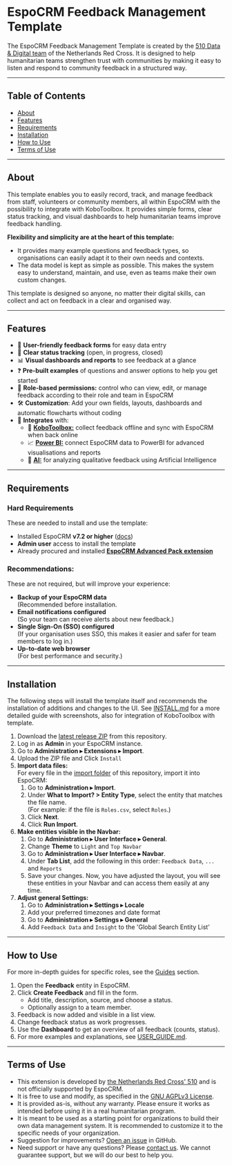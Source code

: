 # EspoCRM Feedback Management Template

The EspoCRM Feedback Management Template is created by the [510 Data & Digital team](https://510.global/) of the Netherlands Red Cross.
It is designed to help humanitarian teams strengthen trust with communities by making it easy to listen and respond to community feedback in a structured way.

---

## Table of Contents

- [About](#about)  
- [Features](#features)  
- [Requirements](#requirements)  
- [Installation](#installation)  
- [How to Use](#how-to-use)  
- [Terms of Use](#terms-of-use)  

---

## About

This template enables you to easily record, track, and manage feedback from staff, volunteers or community members, all within EspoCRM with the possibility to integrate with KoboToolbox. It provides simple forms, clear status tracking, and visual dashboards to help humanitarian teams improve feedback handling.

**Flexibility and simplicity are at the heart of this template:**
- It provides many example questions and feedback types, so organisations can easily adapt it to their own needs and contexts.
- The data model is kept as simple as possible. This makes the system easy to understand, maintain, and use, even as teams make their own custom changes.

This template is designed so anyone, no matter their digital skills, can collect and act on feedback in a clear and organised way.


---

## Features

- 📝 **User-friendly feedback forms** for easy data entry  
- 🔄 **Clear status tracking** (open, in progress, closed)  
- 📊 **Visual dashboards and reports** to see feedback at a glance  
- ❓ **Pre-built examples** of questions and answer options to help you get started 
- 👤 **Role-based permissions:** control who can view, edit, or manage feedback according to their role and team in EspoCRM
- 🛠 **Customization**: Add your own fields, layouts, dashboards and automatic flowcharts without coding  
- 🔗 **Integrates** with:
    - 📱 **[KoboToolbox:](/guides/kobo-integration.md)** collect feedback offline and sync with EspoCRM when back online  
    - 📈 **[Power BI:](https://github.com/rodekruis/EspoCRM-knowledge-base/wiki/Third-party-integration#integrate-espocrm-with-powerbi-via-api)** connect EspoCRM data to PowerBI for advanced visualisations and reports  
    - 🤖 **[AI:](/guides/qfa.md)** for analyzing qualitative feedback using Artificial Intelligence


---

## Requirements

### Hard Requirements
These are needed to install and use the template:
- Installed EspoCRM **v7.2 or higher** ([docs](https://github.com/rodekruis/EspoCRM-knowledge-base/wiki/Installation#install-a-virtual-machine-for-espocrm-in-azure)) 
- **Admin user** access to install the template
- Already procured and installed **[EspoCRM Advanced Pack extension](https://www.espocrm.com/extensions/advanced-pack/)**  

### Recommendations:
These are not required, but will improve your experience:

- **Backup of your EspoCRM data**  
  (Recommended before installation.
- **Email notifications configured**  
  (So your team can receive alerts about new feedback.)
- **Single Sign-On (SSO) configured**  
  (If your organisation uses SSO, this makes it easier and safer for team members to log in.)
- **Up-to-date web browser**  
  (For best performance and security.)

---

## Installation
The following steps will install the template itself and recommends the installation of additions and changes to the UI. See [INSTALL.md](INSTALL.md) for a more detailed guide with screenshots, also for integration of KoboToolbox with template.

1. Download the [latest release ZIP]() from this repository.  
2. Log in as **Admin** in your EspoCRM instance.  
3. Go to **Administration ▸ Extensions ▸ Import**.  
4. Upload the ZIP file and Click `Install`
6. **Import data files:**  
   For every file in the [import folder]() of this repository, import it into EspoCRM:
   1. Go to **Administration ▸ Import**.
   2. Under **What to Import? > Entity Type**, select the entity that matches the file name.  
      (For example: if the file is `Roles.csv`, select `Roles`.)
   3. Click **Next**.
   4. Click **Run Import**.
7. **Make entities visible in the Navbar:**
   1. Go to **Administration ▸ User Interface ▸ General**.
   2. Change **Theme** to `Light` and `Top Navbar` 
   2. Go to **Administration ▸ User Interface ▸ Navbar**.
   4. Under **Tab List**, add the following in this order: `Feedback Data`, `...` and `Reports`
   5. Save your changes. Now, you have adjusted the layout, you will see these entities in your Navbar and can access them easily at any time.
8. **Adjust general Settings:**
   1. Go to **Administration ▸ Settings ▸ Locale**
   2. Add your preferred timezones and date format
   3. Go to **Administration ▸ Settings ▸ General**
   4. Add `Feedback Data` and `Insight` to the 'Global Search Entity List'

---

## How to Use
For more in-depth guides for specific roles, see the [Guides]() section.

1. Open the **Feedback** entity in EspoCRM.  
2. Click **Create Feedback** and fill in the form.  
   - Add title, description, source, and choose a status.  
   - Optionally assign to a team member.  
3. Feedback is now added and visible in a list view.  
4. Change feedback status as work progresses.  
5. Use the **Dashboard** to get an overview of all feedback (counts, status).  
6. For more examples and explanations, see [USER_GUIDE.md](USER_GUIDE.md).



---
## Terms of Use
* This extension is developed by [the Netherlands Red Cross' 510](https://www.510.global/) and is not officially supported by EspoCRM.
* It is free to use and modify, as specified in the [GNU AGPLv3 License](/LICENSE.md).
* It is provided as-is, without any warranty. Please ensure it works as intended before using it in a real humanitarian program.
* It is meant to be used as a starting point for organizations to build their own data management system. It is recommended to customize it to the specific needs of your organization.
* Suggestion for improvements? [Open an issue](https://github.com/rodekruis/espocrm-template-feedbackmanagement/issues) in GitHub.
* Need support or have any questions? Please [contact us](https://www.510.global/contact/). We cannot guarantee support, but we will do our best to help you.

